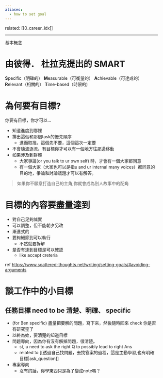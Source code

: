 ```yaml
---
aliases:
  - how to set goal
---
```



related:
[[0_career_idx]]

---


基本概念

# 由彼得． 杜拉克提出的 SMART 
**S**pecific（明確的）
**M**easurable（可衡量的）
**A**chievable（可達成的）
**R**elevant（相關的）
**T**ime-based（時限的)

# 為何要有目標?
你要有目標，你才可以...
- 知道進度到哪裡
- 排出這個和那個task的優先順序
	- 進而取捨。這個先不要，這個這次一定要
- 不會隨波逐流，有目標你才可以有一個地方往那邊移動
- 如果涉及到群體
	- 大家爭論(or you talk to ur own self) 時，才會有一個大家都同意
	- 有一個大家（大家也可以是指u and ur internal many voices）都同意的目的地，爭論和討論議題才可以有解答。


> 如果你不願意打造自己的主角,你就會成為別人故事中的配角





# 目標的內容要盡量達到
- 對自己足夠誠實
- 可以調整，但不能朝夕另改
- 漸進式的
- 要夠細節到可以執行
	- 不然就要拆解
- 是否有達到目標是可以確認
	- like accept creteria

ref
https://www.scattered-thoughts.net/writing/setting-goals/#avoiding-arguments






# 談工作中的小目標
## 任務目標 need to be 清楚、明確、 specific
- (for Ben specific) 盡量把要解的問題，寫下來，然後隨時回來 check 你是否有研究歪了
- 以終為始，要清楚的知道目標
- 問題導向，因為你有沒有解掉問題，很清楚。
	- st, u need to ask the right Q to possibly lead to right Ans
	- related to [[透過自己找問題，去找答案的過程，這是主動學習,也有明確目標|ask_question]]
- 專案導向
	- 沒有的話，你學東西只是為了變成note嗎？


